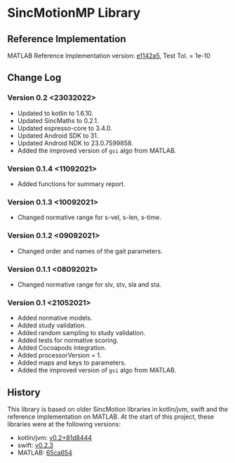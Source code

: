 # SincMotionMP Library

## Reference Implementation

MATLAB Reference Implementation version: [e1142a5](https://github.com/GallVp/innerEarMatlab/commit/e1142a56ab229c11319e13a1c9e462e8bb3ad136), Test Tol. = 1e-10 

## Change Log

### Version 0.2 <23032022>

+ Updated to kotlin to 1.6.10.
+ Updated SincMaths to 0.2.1.
+ Updated espresso-core to 3.4.0.
+ Updated Android SDK to 31.
+ Updated Android NDK to 23.0.7599858.
+ Added the improved version of `gsi` algo from MATLAB.

### Version 0.1.4 <11092021>

+ Added functions for summary report.

### Version 0.1.3 <10092021>

+ Changed normative range for s-vel, s-len, s-time.

### Version 0.1.2 <09092021>

+ Changed order and names of the gait parameters.

### Version 0.1.1 <08092021>

+ Changed normative range for slv, stv, sla and sta.

### Version 0.1 <21052021>

+ Added normative models.
+ Added study validation.
+ Added random sampling to study validation.
+ Added tests for normative scoring.
+ Added Cocoapods integration.
+ Added processorVersion = 1.
+ Added maps and keys to parameters.
+ Added the improved version of `gsi` algo from MATLAB.

## History

This library is based on older SincMotion libraries in kotlin/jvm, swift and the reference implementation on MATLAB. At the start of this project, these libraries were at the following versions:

+ kotlin/jvm: [v0.2+81d8444](https://github.com/GallVp/libsinc-android/commit/81d84447a46d203ce60b51d7d6e311a371cfebe4)
+ swift: [v0.2.3](https://github.com/GallVp/SincMotion/tree/v0.2.3)
+ MATLAB: [65ca654](https://github.com/GallVp/innerEarMatlab/commit/65ca654f33a305918c55f07270e3278461503fb5)
